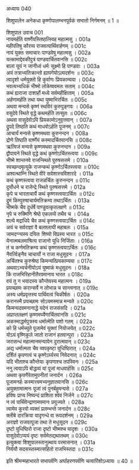 अध्यायः 040

शिशुपालेन अनेकधा कृष्णोपालम्भनपूर्वकं सभातो निर्गमनम् ॥ 1 ॥

शिशुपाल उवाच 	001  
नायमर्हति वार्ष्णेयस्तिष्ठत्स्विह महात्मसु ।	001a  
महीपतिषु कौरव्य राजवत्पार्थिवार्हणम् ॥	001c  
नायं युक्तः समाचारः पाण्डवेषु महात्मसु ।	002a  
यत्कामाद्देवकीपुत्रं पाण्डवार्चितवानसि ॥	002c  
बाला यूयं न जानीध्वं धर्मः सूक्ष्मो हि पाण्डवाः ।	003a  
अयं तत्राभ्यतिक्रान्तो ह्यापगेयोऽल्पदर्शनः ॥	003c  
त्वादृशो धर्मयुक्तो हि कुर्वाणः प्रियकाम्यया ।	004a  
भवत्यभ्यधिकं भीष्मो लोकेष्ववमतः सताम् ॥	004c  
कथं ह्यराजा दाशार्हो मध्ये सर्वमहीक्षिताम् ।	005a  
अर्हणामर्हति तथा यथा युष्माभिरर्चितः ॥	005c  
अथवा मन्यसे कृष्णं स्थविरं कुरुपुङ्गवः ।	006a  
वसुदेवे स्थिते वृद्धे कथमर्हति तत्सुतः ॥	006c  
अथवा वासुदेवोऽपि प्रियकामोऽनुवृत्तवान् ।	007a  
द्रुपदे तिष्ठति कथं माधवोऽर्हति पूजनम् ॥	007c  
आचार्यं मन्यसे कृष्णमथवा कुरुनन्दन ।	008a  
द्रोणे तिष्ठति वार्ष्णेयं कस्मादर्चितवानसि ॥	008c  
ऋत्विजं मन्यसे कृष्णमथवा कुरुनन्दन ।	009a  
द्वौपायने स्थिते वृद्धे कथं कृष्णोऽर्चितस्त्वया ॥	009c  
भीष्मे शान्तनवे राजन्स्थिते पुरुषसत्तमे ।	010a  
स्वच्छन्दमृत्युके राजन्कथं कृष्णोऽर्चितस्त्वया ॥	010c  
अश्वत्थाम्नि स्थिते वीरे सर्वशास्त्रविशारदे ।	011a  
कथं कृष्णस्त्वया राजन्नर्चितः कुरुनन्दन ॥	011c  
दुर्योधने च राजेन्द्रे स्थिते पुरुषसत्तमे ।	012a  
कृपे च भारताचार्ये कथं कृष्णस्त्वयाऽर्चितः ॥	012c  
द्रुमं किम्पुरुषाचार्यमतिक्रम्य तथाऽर्चितः ।	013a  
भीष्मके चैव दुर्धर्षे पाण्डुवत्कृतलक्षणे ॥	013c  
नृपे च रुक्मिणि श्रेष्ठे एकलव्ये तथैव च ।	014a  
शल्ये मद्राधिपे चैव कथं कृष्णस्त्वयाऽर्चितः ॥	014c  
अयं च सर्वराज्ञां वै बलश्लाघी महाबलः ।	015a  
जामदग्न्यस्य दयितः शिष्यो विप्रस्य भारत ॥	015c  
येनात्मबलमाश्रित्य राजानो युधि निर्जिताः ।	016a  
तं च कर्णमतिक्रम्य कथं कृष्णस्त्वयाऽर्चितः ॥	016c  
नैवर्त्विङ्नैव चाचार्यो न राजा मधुसूदनः ।	017a  
अर्चितश्च कुरुश्रेष्ठ किमन्यत्प्रियकाम्यया ॥	017c  
अथवाऽभ्यर्चनीयोऽयं युष्माकं मधुसूदनः ।	018a  
किं राजभिरिहानीतैरवमानाय भारत ॥	018c  
वयं तु न भयादस्य कौन्तेयस्य महात्मनः ।	019a  
प्रयच्छामः करान्सर्वे न लोभान्न च सान्त्वनात् ॥	019c  
अस्य धर्मप्रवृत्तस्य पार्थिवत्वं चिकीर्षतः ।	020a  
करानस्मै प्रयच्छामः सोऽयमस्मान्न मन्यते ॥	020c  
किमन्यदवमनानाद्धे यदेनं राजसंसदि ।	021a  
अप्राप्तलक्षणं कृष्णमर्घ्येणार्चितवानसि ॥	021c  
अकस्माद्धर्मपुत्रस्य धर्मात्मेति यशो गतम् ।	022a  
को हि धर्मच्युते पूजामेवं युक्तां नियोजयेत् ॥	022c  
योऽयं वृष्णिकुले जातो राजानं हतवान्पुरा ।	023a  
जरासन्धं महात्मानमन्यायेन दुरात्मवान् ॥	023c  
अद्य धर्मात्मता चैव व्यपकृष्टा युधिष्ठिरात् ।	024a  
दर्शितं कृपणत्वं च कृष्णेऽर्घ्यस्य निवेदनात् ॥	024c  
यदि भीताश्च कौन्तेयाः कृपणाश्च तपस्विनः ।	025a  
ननु त्वयाऽपि बोद्धव्यं यां पूजां माधवार्हसि ॥	025c  
अथवा कृपणैरेतामुपनीतां जनार्दन ।	026a  
पूजामनर्हः कस्मात्त्वमभ्यनुज्ञातवानसि ॥	026c  
अयुक्तामात्मनः पूजां त्वं पुनर्बहुमन्यसे ।	027a  
हविषः प्राप्य निष्यन्दं प्राशिता श्वेव निर्जने ॥	027c  
न त्वं पार्थिवेन्द्राणामपमानः प्रयुज्यते ।	028a  
त्वामेव कुरवो व्यक्तं प्रलम्भन्ते जनार्दन ॥	028c  
क्लीबे दारक्रिया यादृगन्धे वा रूपदर्शनम् ।	029a  
अराज्ञो राजवत्पूजा तथा ते मधुसूदन ॥	029c  
दृष्टो युधिष्ठिरो राजा दृष्टो भीष्मश्च यादृशः ।	030a  
वासुदेवोऽप्ययं दृष्टः सर्वमेतद्यथातथम् ॥	030c  
इत्युक्त्वा शिशुपालस्तानुत्थाय परमासनात् ।	031a  
निर्ययौ सदसस्तस्मात्सहितो राजभिस्तदा ॥ 	031c  

इति श्रीमन्महाभारते सभापर्वणि अर्घाहरणपर्वणि चत्वारिंशोऽध्यायः ॥ 40 ॥
